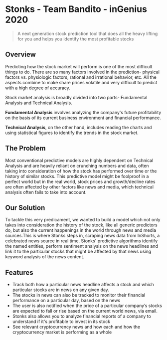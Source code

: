 # Stonks - Team Bandito - inGenius 2020

> <Subtitle>
> A next generation stock prediction tool that does all the heavy lifting for you and helps you identify the most profitable stocks

## Overview

Predicting how the stock market will perform is one of the most difficult things to do. There are so many factors involved in the prediction- physical factors vs. physiologic factors, rational and irrational behavior, etc. All the aspects combine to make share prices volatile and very difficult to predict with a high degree of accuracy.

Stock market analysis is broadly divided into two parts- Fundamental Analysis and Technical Analysis.

**Fundamental Analysis** involves analyzing the company's future profitability on the basis of its current business environment and financial performance.

**Technical Analysis**, on the other hand, includes reading the charts and using statistical figures to identify the trends in the stock market.

## The Problem

Most conventional predictive models are highly dependent on Technical Analysis and are heavily reliant on crunching numbers and data, often taking into consideration of how the stock has performed over time or the history of similar stocks. This predictive model might be foolproof in a perfect world but in the real world, stock prices and growth/decline rates are often affected by other factors like news and media, which technical analysis often fails to take into account.

## Our Solution

To tackle this very predicament, we wanted to build a model which not only takes into consideration the history of the stock, like all generic predictors do, but also the current happenings in the world through news and media sources.This is where Stonks steps in, scraping news data from InShorts, a celebrated news source in real time. Stonks' predictive algorithms identify the named entities, perform sentiment analysis on the news headlines and link it to the particular stocks that might be affected by that news using keyword analysis of the news content.

## Features

- Track both how a particular news headline affects a stock and which particular stocks are in news on any given day.
- The stocks in news can also be tracked to monitor their financial performance on a particular day, based on the news
- The user is also notified when the price of a particular company’s stocks are expected to fall or rise based on the current world news, via email.
- Stonks also allows you to analyze financial reports of a company to understand if it's profitable to invest in its stock
- See relevant cryptocurrency news and how each and how the cryptocurrency market is performing as a whole